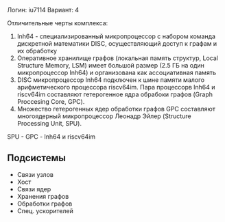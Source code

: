 Логин: iu7114
Вариант: 4

Отличительные черты комплекса:

1. lnh64 - специализированный микропроцессор с набором команда дискретной математики DISC, осуществляющий доступ к графам и их обработку
2. Оперативное хранилище графов (локальная память структур, Local Structure Memory, LSM) имеет большой размер (2.5 ГБ на один микропроцессор lnh64) и организована как ассоциативная память
3. DISC микропроцессор lnh64 подключен к шине памяти малого арифметического процессора riscv64im. Пара процессорв lnh64 и riscv64im составляют гетерогенное ядра обрабоки графов (Graph Proccesing Core, GPC).
4. Множество гетерогенных ядер обработки графов GPC составляют многоядерный микропроцессор Леонадр Эйлер (Structure Processing Unit, SPU).

SPU - GPC - lnh64 и riscv64im

## Подсистемы

- Связи узлов
- Хост
- Связи ядер
- Хранения графов
- Обработки графов
- Спец. ускорителей
